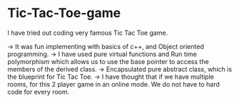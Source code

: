 # Tic-Tac-Toe-game
I have tried out coding very famous Tic Tac Toe game. 

-> It was fun implementing with basics of c++, and Object oriented programming. 
-> I have used pure virtual functions and Run time polymorphism which allows us to use the base pointer to access the members of the derived class. 
-> Encapsulated pure abstract class, which is the blueprint for Tic Tac Toe.
-> I have thought that if we have multiple rooms, for this 2 player game in an online mode. We do not have to hard code for every room. 
